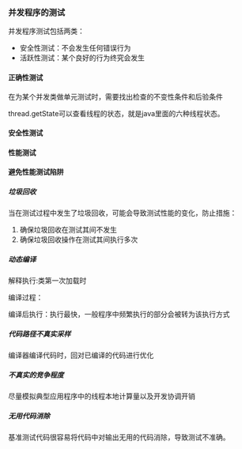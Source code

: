 ### 并发程序的测试

并发程序测试包括两类：

- 安全性测试：不会发生任何错误行为
- 活跃性测试：某个良好的行为终究会发生

#### 正确性测试

在为某个并发类做单元测试时，需要找出检查的不变性条件和后验条件

thread.getState可以查看线程的状态，就是java里面的六种线程状态。

#### 安全性测试

#### 性能测试

#### 避免性能测试陷阱

##### 垃圾回收

当在测试过程中发生了垃圾回收，可能会导致测试性能的变化，防止措施：

1. 确保垃圾回收在测试其间不发生
2. 确保垃圾回收操作在测试其间执行多次

##### 动态编译

解释执行:类第一次加载时

编译过程：

编译后执行：执行最快，一般程序中频繁执行的部分会被转为该执行方式

##### 代码路径不真实采样

编译器编译代码时，回对已编译的代码进行优化

##### 不真实的竞争程度

尽量模拟典型应用程序中的线程本地计算量以及开发协调开销

##### 无用代码消除

基准测试代码很容易将代码中对输出无用的代码消除，导致测试不准确。

